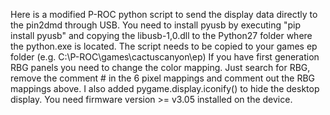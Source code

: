 Here is a modified P-ROC python script to send the display data directly to the pin2dmd through USB.
You need to install pyusb by executing "pip install pyusb" and copying the libusb-1,0.dll to the Python27 folder where the python.exe is located.
The script needs to be copied to your games ep folder (e.g. C:\P-ROC\games\cactuscanyon\ep)
If you have first generation RBG panels you need to change the color mapping. Just search for RBG, remove the comment # in the 6 pixel mappings and comment out the RBG mappings above.
I also added pygame.display.iconify() to hide the desktop display. You need firmware version >= v3.05 installed on the device.

